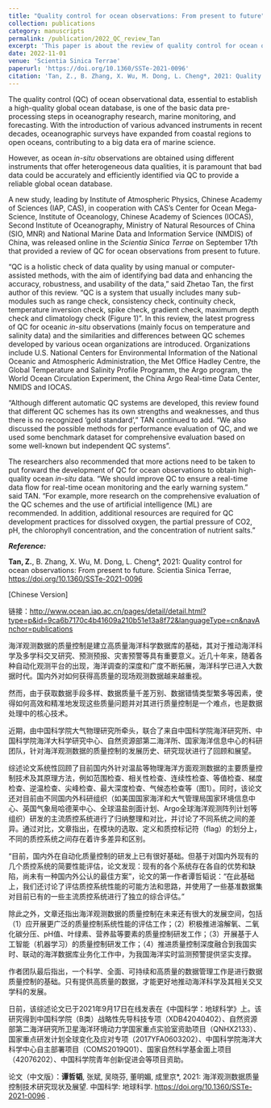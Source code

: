 ```yaml
---
title: "Quality control for ocean observations: From present to future"
collection: publications
category: manuscripts
permalink: /publication/2022_QC_review_Tan
excerpt: 'This paper is about the review of quality control for ocean observations'
date: 2022-11-01
venue: 'Scientia Sinica Terrae'
paperurl: 'https://doi.org/10.1360/SSTe-2021-0096'
citation: 'Tan, Z., B. Zhang, X. Wu, M. Dong, L. Cheng*, 2021: Quality control for ocean observations: From present to future. Scientia Sinica Terrae'
---
```


The quality control (QC) of ocean observational data, essential to establish a high-quality global ocean database, is one of the basic data pre-processing steps in oceanography research, marine monitoring, and forecasting. With the introduction of various advanced instruments in recent decades, oceanographic surveys have expanded from coastal regions to open oceans, contributing to a big data era of marine science.

However, as ocean *in-situ* observations are obtained using different instruments that offer heterogeneous data qualities, it is paramount that bad data could be accurately and efficiently identified via QC to provide a reliable global ocean database.

A new study, leading by Institute of Atmospheric Physics, Chinese Academy of Sciences (IAP, CAS), in cooperation with CAS’s Center for Ocean Mega-Science, Institute of Oceanology, Chinese Academy of Sciences (IOCAS), Second Institute of Oceanography, Ministry of Natural Resources of China (SIO, MNR) and National Marine Data and Information Service (NMDIS) of China, was released online in the *Scientia Sinica Terrae* on September 17th that provided a review of QC for ocean observations from present to future.

“QC is a holistic check of data quality by using manual or computer-assisted methods, with the aim of identifying bad data and enhancing the accuracy, robustness, and usability of the data,” said Zhetao Tan, the first author of this review. “QC is a system that usually includes many sub-modules such as range check, consistency check, continuity check, temperature inversion check, spike check, gradient check, maximum depth check and climatology check (Figure 1)”. In this review, the latest progress of QC for oceanic *in-situ* observations (mainly focus on temperature and salinity data) and the similarities and differences between QC schemes developed by various ocean organizations are introduced. Organizations include U.S. National Centers for Environmental Information of the National Oceanic and Atmospheric Administration, the Met Office Hadley Centre, the Global Temperature and Salinity Profile Programm, the Argo program, the World Ocean Circulation Experiment, the China Argo Real-time Data Center, NMIDS and IOCAS.

“Although different automatic QC systems are developed, this review found that different QC schemes has its own strengths and weaknesses, and thus there is no recognized ‘gold standard’,” TAN continued to add. “We also discussed the possible methods for performance evaluation of QC, and we used some benchmark dataset for comprehensive evaluation based on some well-known but independent QC systems”.

The researchers also recommended that more actions need to be taken to put forward the development of QC for ocean observations to obtain high-quality ocean *in-situ* data. “We should improve QC to ensure a real-time data flow for real-time ocean monitoring and the early warning system.” said TAN. “For example, more research on the comprehensive evaluation of the QC schemes and the use of artificial intelligence (ML) are recommended. In addition, additional resources are required for QC development practices for dissolved oxygen, the partial pressure of CO2, pH, the chlorophyll concentration, and the concentration of nutrient salts.”



***Reference:*** 

**Tan, Z.**, B. Zhang, X. Wu, M. Dong, L. Cheng*, 2021: Quality control for ocean observations: From present to future. Scientia Sinica Terrae, https://doi.org/10.1360/SSTe-2021-0096





[Chinese Version]

链接：http://www.ocean.iap.ac.cn/pages/detail/detail.html?type=p&id=9ca6b7170c4b41609a210b51e13a8f72&languageType=cn&navAnchor=publications

海洋观测数据的质量控制是建立高质量海洋科学数据库的基础，其对于推动海洋科学及多学科交叉研究、预测预报、灾害预警等具有重要意义。近几十年来，随着各种自动化观测平台的出现，海洋调查的深度和广度不断拓展，海洋科学已进入大数据时代。国内外对如何获得高质量的现场观测数据越来越重视。

然而，由于获取数据手段多样、数据质量千差万别、数据错情类型繁多等因素，使得如何高效和精准地发现这些质量问题并对其进行质量控制是一个难点，也是数据处理中的核心技术。

近期，由中国科学院大气物理研究所牵头，联合了来自中国科学院海洋研究所、中国科学院海洋大科学研究中心、自然资源部第二海洋所、国家海洋信息中心的科研团队，针对海洋观测数据的质量控制的发展历史、研究现状进行了回顾和展望。

综述论文系统性回顾了目前国内外针对温盐等物理海洋方面观测数据的主要质量控制技术及其原理方法，例如范围检查、相关性检查、连续性检查、等值检查、梯度检查、逆温检查、尖峰检查、最大深度检查、气候态检查等（图1）。同时，该论文还对目前由不同国内外科研组织（如美国国家海洋和大气管理局国家环境信息中心、英国气象局哈德莱中心、全球温盐剖面计划、Argo全球海洋观测阵列计划等组织）研发的主流质控系统进行了归纳整理和对比，并讨论了不同系统之间的差异。通过对比，文章指出，在模块的选取、定义和质控标记符（flag）的划分上，不同的质控系统之间存在着许多差异和区别。

“目前，国内外在自动化质量控制的研发上已有很好基础。但基于对国内外现有的几个质控系统的简要性能评估，论文发现：现有的各个系统存在各自的优势和缺陷，尚未有一种国内外公认的最佳方案”，论文的第一作者谭哲韬说：“在此基础上，我们还讨论了评估质控系统性能的可能方法和思路，并使用了一些基准数据集对目前已有的一些主流质控系统进行了独立的综合评估。”

除此之外，文章还指出海洋观测数据的质量控制在未来还有很大的发展空间，包括（1）应开展更广泛的质量控制系统性能的评估工作；（2）积极推进溶解氧、二氧化碳分压、pH值、叶绿素、营养盐等要素的质量控制研发工作；（3）开展基于人工智能（机器学习）的质量控制研发工作；（4）推进质量控制深度融合到我国实时、联动的海洋数据库业务化工作中，为我国海洋实时监测预警提供坚实支撑。

作者团队最后指出，一个科学、全面、可持续和高质量的数据管理工作是进行数据质量控制的基础。只有提供高质量的数据，才能更好地推动海洋科学及其相关交叉学科的发展。

日前，该综述论文已于2021年9月17日在线发表在《中国科学：地球科学》上。该研究得到中国科学院（B类）战略性先导科技专项（XDB42040402）、自然资源部第二海洋研究所卫星海洋环境动力学国家重点实验室资助项目（QNHX2133）、国家重点研发计划全球变化及应对专项（2017YFA0603202）、中国科学院海洋大科学中心自主部署项目（COMS2019Q01）、国家自然科学基金面上项目（42076202）、中国科学院青年创新促进会等项目资助。



论文（中文版）：**谭哲韬**, 张斌, 吴晓芬, 董明媚, 成里京*, 2021: 海洋观测数据质量控制技术研究现状及展望. 中国科学: 地球科学. https://doi.org/10.1360/SSTe-2021-0096 .

